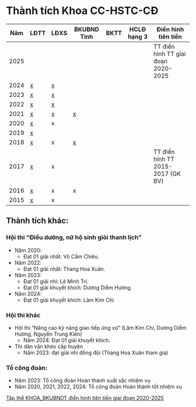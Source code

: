 # Thành tích Khoa CC-HSTC-CĐ

|Năm|LĐTT|LĐXS|BKUBND Tỉnh|BKTT|HCLĐ hạng 3|Điển hình tiên tiến|
|-- |--  |--  |--         |--  |--         |--                 |
|2025||||||TT điển hình TT giai đoạn 2020-2025
|2024|[x](https://drive.google.com/file/d/1tUla8eosFwisuMrbftztzUJzTrpQkyrT/view?usp=sharing) |[x]()|   |   |   |
|2023|[x](https://drive.google.com/file/d/1mtNtPfnZROcgph8QGNaQU0pRX0NssUhn/view?usp=sharing) |[x](https://drive.google.com/file/d/13X7q3qQlreivF-AygUiC2WDxc4W35xI_/view?usp=sharing)|   |
|2022|[x](https://drive.google.com/file/d/1L8hYa2fzH1_7nbB-1JkWND4Sbrng_DoE/view?usp=sharing) |[x](https://drive.google.com/file/d/1sD01-QSpwabTLEt47vP9XkdkR6x6XIxJ/view?usp=sharing)|   |
|2021|[x](https://drive.google.com/file/d/1pE1UkJyqRKgTuYETerBZRUkYYu5OO6mj/view?usp=sharing) |[x](https://drive.google.com/file/d/1rnsaEs2DJ5ef2te0LHX4PdgZp7zZCc_K/view?usp=sharing)|[x](https://drive.google.com/file/d/1boQJBLZcTzMUZBgUR3Mq3AMimfHQQRUo/view?usp=sharing)|
|2020|[x](https://drive.google.com/file/d/1ICeCylVByA1y0KUflZG2UspVbQ0cLuTl/view?usp=sharing) | x |   |
|2019|[x](https://drive.google.com/file/d/1gRuMhkuMmMd1CsKPhVOIUGqofGzsZA-d/view?usp=sharing) |   |   |
|2018|[x](https://drive.google.com/file/d/1c3fAKNkgwXae0l9Aaj70bTmRI1KeAyTc/view?usp=sharing) | x |[x](https://drive.google.com/file/d/1P92-GRzNqRZCFuDBm7AdIOjYdIl5stjV/view?usp=sharing)|
|2017|[x](https://drive.google.com/file/d/1n2MSqmh-nd7Oo2L7sk4L517d_tj_brV2/view?usp=sharing) | x |   |   |   |TT điển hình TT 2015-2017 (GK BV)
|2016|[x](https://drive.google.com/file/d/11Lu7xpX3S-z3WfWw-GvEjS_P4tL3EO4z/view?usp=sharing) | x | x |
|2015|[x](https://drive.google.com/file/d/1LD3cOSyMMncogk0atIVOVYUDWxfs-rWc/view?usp=sharing) | x |   |

## Thành tích khác:
### Hội thi “Điều dưỡng, nữ hộ sinh giỏi thanh lịch”
  - Năm 2020:
    - Đạt 01 giải nhất: Võ Cẩm Chiêu.
  - Năm 2022:
    - Đạt 01 giải nhất: Thang Hoa Xuân.
  - Năm 2023:
    - Đạt 01 giải nhì: Lê Minh Trí.
    - Đạt 01 giải khuyết khích: Dương Diễm Hương.
  - Năm 2024:
    - Đạt 01 giải khuyết khích: Lâm Kim Chi

### Hội thi khác
- Hội thi “Nâng cao kỹ năng giao tiếp ứng xử” (Lâm Kim Chi, Dương Diễm Hương, Nguyễn Trung Kiên)
  - Năm 2024: Đạt 01 giải khuyết khích.
- Thi dân vận khéo cấp huyện
  - Năm 2023: đạt giải nhì đồng đội (Thang Hoa Xuân tham gia)

### Tổ công đoàn:
- Năm 2023: Tổ công đoàn Hoàn thành xuất sắc nhiệm vụ
- Năm 2020, 2021, 2022, 2024: Tổ công đoàn Hoàn thành tốt nhiệm vụ


[Tập thể KHOA_BKUBNDT điển hình tiên tiến giai đoạn 2020-2025](https://github.com/user-attachments/files/19383156/M.u.t.p.th.KHOA_BKUBNDT.di.n.hinh.tien.ti.n.giai.do.n.2020-2025.docx)

